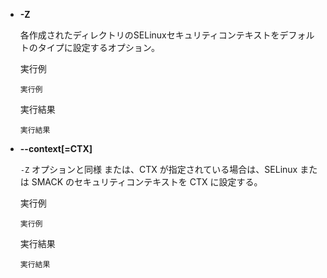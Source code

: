 - **-Z**

  各作成されたディレクトリのSELinuxセキュリティコンテキストをデフォルトのタイプに設定するオプション。

  実行例 []()
  ```
  実行例
  ```

  実行結果 []()
  ```
  実行結果
  ```

- **--context[=CTX]**

  `-Z` オプションと同様
  または、CTX が指定されている場合は、SELinux または SMACK のセキュリティコンテキストを CTX に設定する。

  実行例 []()
  ```
  実行例
  ```

  実行結果 []()
  ```
  実行結果
  ```